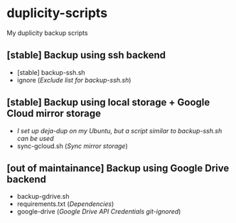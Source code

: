 # duplicity-scripts

My duplicity backup scripts

## [stable] Backup using ssh backend
+ [stable] backup-ssh.sh
+ ignore	(_Exclude list for backup-ssh.sh_)

## [stable] Backup using local storage + Google Cloud mirror storage
+ _I set up deja-dup on my Ubuntu, but a script similar to backup-ssh.sh can be used_
+ sync-gcloud.sh	(_Sync mirror storage_)

## [out of maintainance] Backup using Google Drive backend
+ backup-gdrive.sh
+ requirements.txt (_Dependencies_)
+ google-drive (_Google Drive API Credentials git-ignored_)
